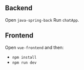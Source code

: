 ## Backend
Open `java-spring-back`
Run `chatApp`.

## Frontend
Open `vue-frontend` and then:
* `npm install`
* `npm run dev`
